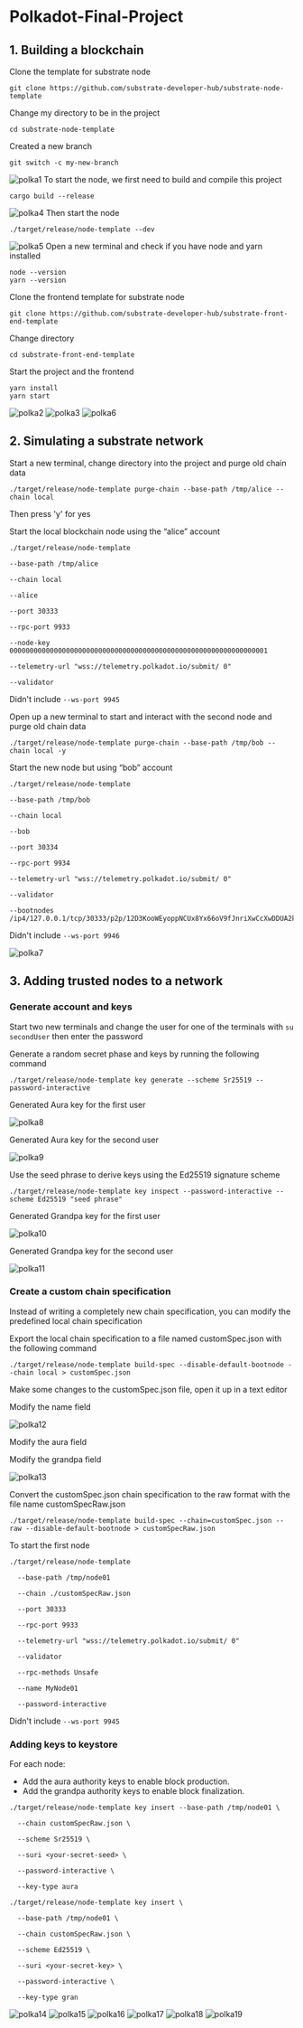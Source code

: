 # Polkadot-Final-Project

## 1. Building a blockchain

Clone the template for substrate node
```
git clone https://github.com/substrate-developer-hub/substrate-node-template
```
Change my directory to be in the project 
```
cd substrate-node-template
```
Created a new branch 
```
git switch -c my-new-branch
```
![polka1](https://user-images.githubusercontent.com/119344636/268200111-380e3b9e-b6e0-4fc3-b48a-e6b4e6382186.png)
To start the node, we first need to build and compile this project
```
cargo build --release
```
![polka4](https://user-images.githubusercontent.com/119344636/268207982-fa3930c3-0988-45be-8511-45d85c6e0420.png)
Then start the node 
```
./target/release/node-template --dev
```
![polka5](https://github.com/lalamariposa/Polkadot-Final-Project/assets/119344636/fa3930c3-0988-45be-8511-45d85c6e0420)
Open a new terminal and check if you have node and yarn installed
```
node --version
yarn --version
```
Clone the frontend template for substrate node 
```
git clone https://github.com/substrate-developer-hub/substrate-front-end-template
```
Change directory 
```
cd substrate-front-end-template
```
Start the project and the frontend 
```
yarn install
yarn start
```

![polka2](https://user-images.githubusercontent.com/119344636/268204691-b987e1bf-e406-47aa-83cb-37010709029f.png)
![polka3](https://user-images.githubusercontent.com/119344636/268204711-60071994-db19-4cff-bcda-6bcf561f9dc2.png)
![polka6](https://github.com/lalamariposa/Polkadot-Final-Project/assets/119344636/61d0c42b-bcaa-40e3-89ee-6383783df70f)

## 2. Simulating a substrate network

Start a new terminal, change directory into the project and purge old chain data

```
./target/release/node-template purge-chain --base-path /tmp/alice --chain local
```

Then press 'y' for yes 

Start the local blockchain node using the “alice” account

```
./target/release/node-template 

--base-path /tmp/alice 

--chain local 

--alice 

--port 30333 

--rpc-port 9933 

--node-key 0000000000000000000000000000000000000000000000000000000000000001 

--telemetry-url "wss://telemetry.polkadot.io/submit/ 0" 

--validator
```

Didn't include `--ws-port 9945` 

Open up a new terminal to start and interact with the second node and purge old chain data

```
./target/release/node-template purge-chain --base-path /tmp/bob --chain local -y

```
Start the new node but using “bob” account

```
./target/release/node-template 

--base-path /tmp/bob 

--chain local 

--bob 

--port 30334 

--rpc-port 9934 

--telemetry-url "wss://telemetry.polkadot.io/submit/ 0" 

--validator 

--bootnodes /ip4/127.0.0.1/tcp/30333/p2p/12D3KooWEyoppNCUx8Yx66oV9fJnriXwCcXwDDUA2kj6vnc6iDEp
```

Didn't include `--ws-port 9946`

![polka7](https://user-images.githubusercontent.com/119344636/268216689-825397f7-b959-455c-a0a0-88c788bc5f6f.png)

## 3. Adding trusted nodes to a network

### Generate account and keys

Start two new terminals and change the user for one of the terminals with `su secondUser` then enter the password 

Generate a random secret phase and keys by running the following command

```
./target/release/node-template key generate --scheme Sr25519 --password-interactive
```
Generated Aura key for the first user

![polka8](https://github.com/lalamariposa/Polkadot-Final-Project/assets/119344636/ab52c2f1-4b2f-4de1-8e71-77ffefcc4079)

Generated Aura key for the second user 

![polka9](https://github.com/lalamariposa/Polkadot-Final-Project/assets/119344636/33bb8ab5-09e0-49b7-8b78-eb096e42503c)

Use the seed phrase to derive keys using the Ed25519 signature scheme

```
./target/release/node-template key inspect --password-interactive --scheme Ed25519 "seed phrase" 
```
Generated Grandpa key for the first user

![polka10](https://github.com/lalamariposa/Polkadot-Final-Project/assets/119344636/4b875084-136e-40a7-8b1c-2b870636af2b)

Generated Grandpa key for the second user

![polka11](https://github.com/lalamariposa/Polkadot-Final-Project/assets/119344636/8ea4cab3-5101-4e1f-bbe3-f3ee60c245f0)

### Create a custom chain specification 

Instead of writing a completely new chain specification, you can modify the predefined local chain specification

Export the local chain specification to a file named customSpec.json with the following command

```
./target/release/node-template build-spec --disable-default-bootnode --chain local > customSpec.json
```
Make some changes to the customSpec.json file, open it up in a text editor

Modify the name field

![polka12](https://github.com/lalamariposa/Polkadot-Final-Project/assets/119344636/dda2f009-6554-4dd5-80b8-5aa9441be804)

Modify the aura field

Modify the grandpa field

![polka13](https://github.com/lalamariposa/Polkadot-Final-Project/assets/119344636/a6ba6677-5f72-41d3-9d13-937594c896e2)

Convert the customSpec.json chain specification to the raw format with the file name customSpecRaw.json
```
./target/release/node-template build-spec --chain=customSpec.json --raw --disable-default-bootnode > customSpecRaw.json
```

To start the first node 
```
./target/release/node-template 

  --base-path /tmp/node01 

  --chain ./customSpecRaw.json 

  --port 30333 

  --rpc-port 9933 

  --telemetry-url "wss://telemetry.polkadot.io/submit/ 0" 

  --validator 

  --rpc-methods Unsafe 

  --name MyNode01 

  --password-interactive
```

Didn't include `--ws-port 9945 `

### Adding keys to keystore

For each node:

- Add the aura authority keys to enable block production.
- Add the grandpa authority keys to enable block finalization.

```
./target/release/node-template key insert --base-path /tmp/node01 \

  --chain customSpecRaw.json \

  --scheme Sr25519 \

  --suri <your-secret-seed> \

  --password-interactive \

  --key-type aura
```
```
./target/release/node-template key insert \

  --base-path /tmp/node01 \

  --chain customSpecRaw.json \

  --scheme Ed25519 \

  --suri <your-secret-key> \

  --password-interactive \

  --key-type gran
```




  
![polka14]()
![polka15]()
![polka16]()
![polka17]()
![polka18]()
![polka19]()










